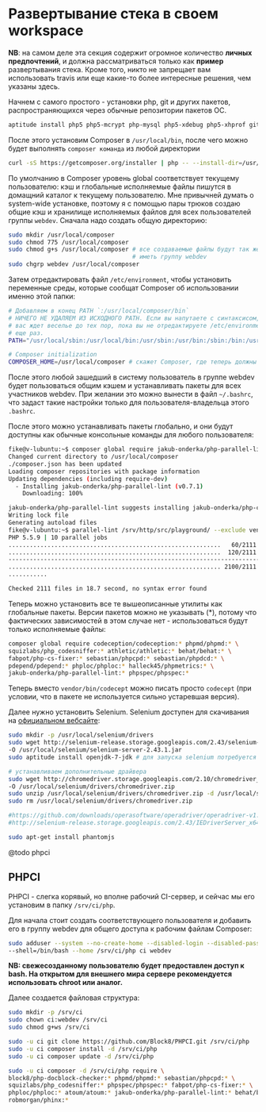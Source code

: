 # Развертывание стека в своем workspace

**NB**: на самом деле эта секция содержит огромное количество
**личных предпочтений**, и должна рассматриваться только как **пример**
развертывания стека. Кроме того, никто не запрещает вам использовать travis или
еще какие-то более интересные решения, чем указаны здесь.

Начнем с самого простого - установки php, git и других пакетов,
распространяющихся через обычные репозитории пакетов ОС.

```bash
aptitude install php5 php5-mcrypt php-mysql php5-xdebug php5-xhprof git curl mysql-server vagrant docker.io
```

После этого установим Composer в `/usr/local/bin`, после чего можно
будет выполнять `composer команда` из любой директории

```bash
curl -sS https://getcomposer.org/installer | php -- --install-dir=/usr/local/bin --filename=composer
```

По умолчанию в Composer уровень global соответствует текущему
пользователю: кэш и глобальные исполняемые файлы пишутся в домащний
каталог к текущему пользователю. Мне привычней думать о system-wide
установке, поэтому я с помощью пары трюков создаю общие кэш и хранилище
исполняемых файлов для всех пользователей группы `webdev`. Сначала надо
создать общую директорию:

```bash
sudo mkdir /usr/local/composer
sudo chmod 775 /usr/local/composer
sudo chmod g+s /usr/local/composer # все создаваемые файлы будут так же
                                   # иметь группу webdev
sudo chgrp webdev /usr/local/composer
```

Затем отредактировать файл `/etc/environment`, чтобы установить
переменные среды, которые сообщат Composer об использовании именно этой
папки:

```bash
# Добавляем в конец PATH `:/usr/local/composer/bin`
# НИЧЕГО НЕ УДАЛЯЕМ ИЗ ИСХОДНОГО PATH. Если вы напутаете с синтаксисом,
# вас ждет веселье до тех пор, пока вы не отредактируете /etc/environment
# еще раз.
PATH="/usr/local/sbin:/usr/local/bin:/usr/sbin:/usr/bin:/sbin:/bin:/usr/games:/usr/local/games:/usr/local/composer/vendor/bin"

# Composer initialization
COMPOSER_HOME=/usr/local/composer # скажет Composer, где теперь должны сохраняться глобальные файлы
```

После этого любой зашедший в систему пользователь в группе webdev будет
пользоваться общим кэшем и устанавливать пакеты для всех участников
webdev. При желании это можно вынести в файл `~/.bashrc`, что задаст
такие настройки только для пользователя-владельца этого `.bashrc`.

После этого можно устанавливать пакеты глобально, и они будут доступны как
обычные консольные команды для любого пользователя:

```bash
fike@v-lubuntu:~$ composer global require jakub-onderka/php-parallel-lint:*
Changed current directory to /usr/local/composer
./composer.json has been updated
Loading composer repositories with package information
Updating dependencies (including require-dev)
  - Installing jakub-onderka/php-parallel-lint (v0.7.1)
    Downloading: 100%

jakub-onderka/php-parallel-lint suggests installing jakub-onderka/php-console-highlighter (Highlight syntax in code snippet)
Writing lock file
Generating autoload files
fike@v-lubuntu:~$ parallel-lint /srv/http/src/playground/ --exclude vendor
PHP 5.5.9 | 10 parallel jobs
............................................................   60/2111 (2 %)
............................................................  120/2111 (5 %)
-----------------------------------------------------------------------------
............................................................ 2100/2111 (99 %)
...........

Checked 2111 files in 18.7 second, no syntax error found
```

Теперь можно установить все те вышеописанные утилиты как глобальные пакеты.
Версии пакетов можно не указывать (\*), потому что фактических зависимостей в
этом случае нет - использоваться будут только исполняемые файлы:

```bash
composer global require codeception/codeception:* phpmd/phpmd:* \
squizlabs/php_codesniffer:* athletic/athletic:* behat/behat:* \
fabpot/php-cs-fixer:* sebastian/phpcpd:* sebastian/phpdcd:* \
pdepend/pdepend:* phploc/phploc:* halleck45/phpmetrics:* \
jakub-onderka/php-parallel-lint:* phpspec/phpspec:*
```

Теперь вместо `vendor/bin/codecept` можно писать просто `codecept` (при условии,
что в пакете не используется сильно устаревшая версия).

Далее нужно установить Selenium. Selenium доступен для скачивания на
[официальном вебсайте][selenium-hq]:

```bash
sudo mkdir -p /usr/local/selenium/drivers
sudo wget http://selenium-release.storage.googleapis.com/2.43/selenium-server-standalone-2.43.1.jar \
-O /usr/local/selenium/selenium-server-2.43.1.jar
sudo aptitude install openjdk-7-jdk # для запуска selenium потребуется java @todo verify

# устанавливаем дополнительные драйвера
sudo wget http://chromedriver.storage.googleapis.com/2.10/chromedriver_linux64.zip \
-O /usr/local/selenium/drivers/chromedriver.zip
sudo unzip /usr/local/selenium/drivers/chromedriver.zip -d /usr/local/selenium/drivers
sudo rm /usr/local/selenium/drivers/chromedriver.zip

#https://github.com/downloads/operasoftware/operadriver/operadriver-v1.1.zip @todo
#http://selenium-release.storage.googleapis.com/2.43/IEDriverServer_x64_2.43.0.zip @todo

sudo apt-get install phantomjs
```



@todo phpci

## PHPCI

PHPCI - слегка корявый, но вполне рабочий CI-сервер, и сейчас мы его установим в
папку `/srv/ci/php`.

Для начала стоит создать соответствующего пользователя и добавить его в группу
webdev для общего доступа к рабочим файлам Composer:

```bash
sudo adduser --system --no-create-home --disabled-login --disabled-password \
--shell=/bin/bash --home /srv/ci/php ci webdev
```
**NB: свежесозданному пользователю будет предоставлен доступ к bash. На
открытом для внешнего мира сервере рекомендуется использовать chroot или
аналог.**

Далее создается файловая структура:

```bash
sudo mkdir -p /srv/ci
sudo chown ci:webdev /srv/ci
sudo chmod g+ws /srv/ci
```

```bash
sudo -u ci git clone https://github.com/Block8/PHPCI.git /srv/ci/php
sudo -u ci composer install -d /srv/ci/php
sudo -u ci composer update -d /srv/ci/php
```

```bash
sudo -u ci composer -d /srv/ci/php require \
block8/php-docblock-checker:* phpmd/phpmd:* sebastian/phpcpd:* \
squizlabs/php_codesniffer:* phpspec/phpspec:* fabpot/php-cs-fixer:* \
phploc/phploc:* atoum/atoum:* jakub-onderka/php-parallel-lint:* behat/behat:* \
robmorgan/phinx:*
```

  [selenium-hq]: http://www.seleniumhq.org/download/